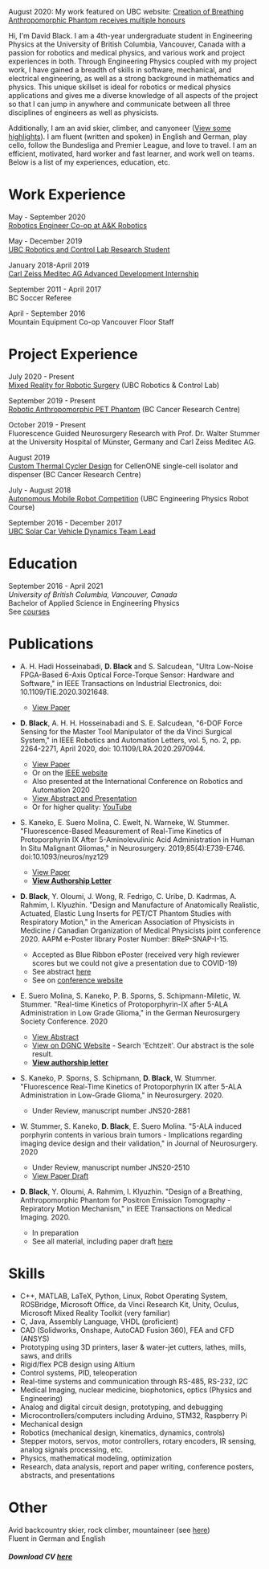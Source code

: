 August 2020: My work featured on UBC website: [Creation of Breathing Anthropomorphic Phantom receives multiple honours](https://www.engphys.ubc.ca/2020/08/21/creation-of-breathing-anthropomorphic-phantom-receives-multiple-honours/)

Hi, I'm David Black. I am a 4th-year undergraduate student in Engineering Physics at the University of British Columbia, Vancouver, Canada with a passion for robotics and medical physics, and various work and project experiences in both. Through Engineering Physics coupled with my project work, I have gained a breadth of skills in software, mechanical, and electrical engineering, as well as a strong background in mathematics and physics. This unique skillset is ideal for robotics or medical physics applications and gives me a diverse knowledge of all aspects of the project so that I can jump in anywhere and communicate between all three disciplines of engineers as well as physicists.

Additionally, I am an avid skier, climber, and canyoneer ([View some highlights](https://dgblack.github.io/portfolio/adventure)). I am fluent (written and spoken) in English and German, play cello, follow the Bundesliga and Premier League, and love to travel. I am an efficient, motivated, hard worker and fast learner, and work well on teams. Below is a list of my experiences, education, etc.

# Work Experience
May - September 2020  
[Robotics Engineer Co-op at A&K Robotics](https://dgblack.github.io/portfolio/ak)

May - December 2019  
[UBC Robotics and Control Lab Research Student](https://dgblack.github.io/portfolio/rcl)

January 2018-April 2019  
[Carl Zeiss Meditec AG Advanced Development Internship](https://dgblack.github.io/portfolio/zeiss)

September 2011 - April 2017  
BC Soccer Referee

April - September 2016  
Mountain Equipment Co-op Vancouver Floor Staff

# Project Experience
July 2020 - Present  
[Mixed Reality for Robotic Surgery](https://dgblack.github.io/portfolio/ar) (UBC Robotics & Control Lab)

September 2019 - Present  
[Robotic Anthropomorphic PET Phantom](https://dgblack.github.io/portfolio/pet) (BC Cancer Research Centre)

October 2019 - Present  
Fluorescence Guided Neurosurgery Research with Prof. Dr. Walter Stummer at the University Hospital of Münster, Germany and Carl Zeiss Meditec AG.

August 2019  
[Custom Thermal Cycler Design](https://dgblack.github.io/portfolio/thermalCycler) for CellenONE single-cell isolator and dispenser (BC Cancer Research Centre)

July - August 2018  
[Autonomous Mobile Robot Competition](https://dgblack.github.io/portfolio/robotCourse) (UBC Engineering Physics Robot Course)

September 2016 - December 2017  
[UBC Solar Car Vehicle Dynamics Team Lead](https://dgblack.github.io/portfolio/solar)

# Education
September 2016 - April 2021  
_University of British Columbia, Vancouver, Canada_  
Bachelor of Applied Science in Engineering Physics  
See [courses](https://dgblack.github.io/portfolio/courses)

# Publications
* A. H. Hadi Hosseinabadi, **D. Black** and S. Salcudean, "Ultra Low-Noise FPGA-Based 6-Axis Optical Force-Torque Sensor: Hardware and Software," in IEEE Transactions on Industrial Electronics, doi: 10.1109/TIE.2020.3021648.
  * [View Paper](/files/IEEE_TIE_Paper.pdf)
  
  
* **D. Black**, A. H. H. Hosseinabadi and S. E. Salcudean, "6-DOF Force Sensing for the Master Tool Manipulator of the da Vinci Surgical System," in IEEE Robotics and Automation Letters, vol. 5, no. 2, pp. 2264-2271, April 2020, doi: 10.1109/LRA.2020.2970944.
  * [View Paper](/files/ICRA_Paper.pdf)
  * Or on the [IEEE website](https://ieeexplore.ieee.org/document/8978737)
  * Also presented at the International Conference on Robotics and Automation 2020
  * [View Abstract and Presentation](https://events.infovaya.com/presentation?id=70342)
  * Or for higher quality: [YouTube](https://youtu.be/QgkJ0okXtuQ)
  
  
* S. Kaneko, E. Suero Molina, C. Ewelt, N. Warneke, W. Stummer. "Fluorescence-Based Measurement of Real-Time Kinetics of Protoporphyrin IX After 5-Aminolevulinic Acid Administration in Human In Situ Malignant Gliomas," in Neurosurgery. 2019;85(4):E739-E746. doi:10.1093/neuros/nyz129
  * [View Paper](/files/fluorescenceKineticsPaper.pdf)
  * **[View Authorship Letter](/files/AuthorshipConfirmation.pdf)**
  
  
* **D. Black**, Y. Oloumi, J. Wong, R. Fedrigo, C. Uribe, D. Kadrmas, A. Rahmim, I. Klyuzhin. "Design and Manufacture of Anatomically Realistic, Actuated, Elastic Lung Inserts for PET/CT Phantom Studies with Respiratory Motion," in the American Association of Physicists in Medicine / Canadian Organization of Medical Physicists joint conference 2020. AAPM e-Poster library Poster Number: BReP-SNAP-I-15.
  * Accepted as Blue Ribbon ePoster (received very high reviewer scores but we could not give a presentation due to COVID-19)
  * See abstract [here](/files/AAPM-COMP_abstract.pdf)
  * See on [conference website](https://aapm.multilearning.com/aapm/2020/eposters/301760/david.black.design.and.manufacture.of.anatomically.realistic.actuated.elastic.html?f=menu%3D6%2Alisting%3D0%2Abrowseby%3D8%2Asortby%3D2%2Amedia%3D2%2Ace_id%3D1784%2Alabel%3D20129%2Aot_id%3D23348%2Afeatured%3D16893)
  
  
*  E. Suero Molina, S. Kaneko, P. B. Sporns, S. Schipmann-Miletic, W. Stummer. "Real-time Kinetics of Protoporphyrin-IX after 5-ALA Administration in Low Grade Glioma," in the German Neurosurgery Society Conference. 2020
    * [View Abstract](files/Abstract_DGNC_LGG_spectral.pdf)
    * [View on DGNC Website](https://programm.conventus.de/index.php?id=dgnc2020&tx_coprogramm_programm%5Baction%5D=index&tx_coprogramm_programm%5Bcontroller%5D=Search&cHash=78d3ab876b3e7fb1f4bb50cd9cfe44c5) - Search 'Echtzeit'. Our abstract is the sole result.
    * **[View authorship letter](/files/AuthorshipConfirmation.pdf)**
    
    
* S. Kaneko, P. Sporns, S. Schipmann, **D. Black**, W. Stummer. "Fluorescence Real-Time Kinetics of Protoporphyrin IX after 5-ALA Administration in Low-Grade Glioma," in Neurosurgery. 2020.
  * Under Review, manuscript number JNS20-2881 
  
  
* W. Stummer, S. Kaneko, **D. Black**, E. Suero Molina. "5-ALA induced porphyrin contents in various brain tumors - Implications regarding imaging device design and their validation," in Journal of Neurosurgery. 2020
  * Under Review, manuscript number JNS20-2510
  * [View Paper Draft](/files/fluorescenceImagingPaper.pdf)
  
  
* **D. Black**, Y. Oloumi, A. Rahmim, I. Klyuzhin. "Design of a Breathing, Anthropomorphic Phantom for Positron Emission Tomography - Repiratory Motion Mechanism," in IEEE Transactions on Medical Imaging. 2020.
  * In preparation
  * See all material, including paper draft [here](https://github.com/dgblack/robotPhantom)

# Skills
*	C++, MATLAB, LaTeX, Python, Linux, Robot Operating System, ROSBridge, Microsoft Office, da Vinci Research Kit, Unity, Oculus, Microsoft Mixed Reality Toolkit (very familiar) 
*	C, Java, Assembly Language, VHDL (proficient)
*	CAD (Solidworks, Onshape, AutoCAD Fusion 360), FEA and CFD (ANSYS)
*	Prototyping using 3D printers, laser & water-jet cutters, lathes, mills, saws, and drills
*	Rigid/flex PCB design using Altium
*	Control systems, PID, teleoperation
*	Real-time systems and communication through RS-485, RS-232, I2C
* Medical Imaging, nuclear medicine, biophotonics, optics (Physics and Engineering)
*	Analog and digital circuit design, prototyping, and debugging
*	Microcontrollers/computers including Arduino, STM32, Raspberry Pi
*	Mechanical design
*	Robotics (mechanical design, kinematics, dynamics, controls)
*	Stepper motors, servos, motor controllers, rotary encoders, IR sensing, analog signals processing, etc.
* Physics, mathematical modeling, optimization
* Research, data analysis, report and paper writing, conference posters, abstracts, and presentations

# Other
Avid backcountry skier, rock climber, mountaineer (see [here](https://dgblack.github.io/portfolio/adventure))  
Fluent in German and English  

##### Download CV [here](https://github.com/dgblack/portfolio/raw/master/files/CV.pdf)

